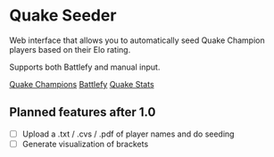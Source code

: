 # Quake Seeder

Web interface that allows you to automatically seed Quake Champion players based on their Elo rating.

Supports both Battlefy and manual input.

[Quake Champions](https://quake.bethesda.net/en)
[Battlefy](https://battlefy.com)
[Quake Stats](https://stats.quake.com)

## Planned features after 1.0

- [ ] Upload a .txt / .cvs / .pdf of player names and do seeding
- [ ] Generate visualization of brackets